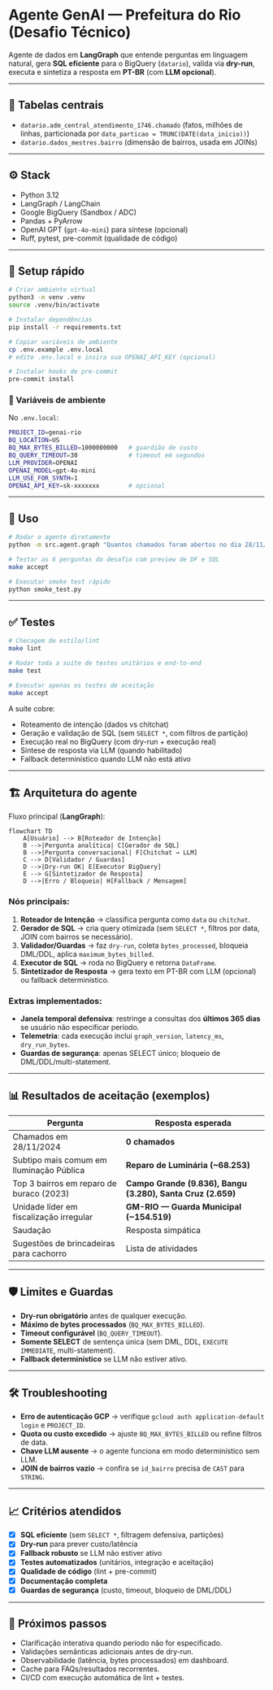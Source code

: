 # Agente GenAI — Prefeitura do Rio (Desafio Técnico)

Agente de dados em **LangGraph** que entende perguntas em linguagem natural, gera **SQL eficiente** para o BigQuery (`datario`), valida via **dry-run**, executa e sintetiza a resposta em **PT-BR** (com **LLM opcional**).

---

## 📂 Tabelas centrais
- `datario.adm_central_atendimento_1746.chamado` (fatos, milhões de linhas, particionada por `data_particao = TRUNC(DATE(data_inicio))`)
- `datario.dados_mestres.bairro` (dimensão de bairros, usada em JOINs)

---

## ⚙️ Stack
- Python 3.12
- LangGraph / LangChain
- Google BigQuery (Sandbox / ADC)
- Pandas + PyArrow
- OpenAI GPT (`gpt-4o-mini`) para síntese (opcional)
- Ruff, pytest, pre-commit (qualidade de código)

---

## 🚀 Setup rápido

```bash
# Criar ambiente virtual
python3 -m venv .venv
source .venv/bin/activate

# Instalar dependências
pip install -r requirements.txt

# Copiar variáveis de ambiente
cp .env.example .env.local
# edite .env.local e insira sua OPENAI_API_KEY (opcional)

# Instalar hooks de pre-commit
pre-commit install
```

### 🔑 Variáveis de ambiente
No `.env.local`:
```bash
PROJECT_ID=genai-rio
BQ_LOCATION=US
BQ_MAX_BYTES_BILLED=1000000000   # guardião de custo
BQ_QUERY_TIMEOUT=30              # timeout em segundos
LLM_PROVIDER=OPENAI
OPENAI_MODEL=gpt-4o-mini
LLM_USE_FOR_SYNTH=1
OPENAI_API_KEY=sk-xxxxxxx        # opcional
```

---

## 📌 Uso

```bash
# Rodar o agente diretamente
python -m src.agent.graph "Quantos chamados foram abertos no dia 28/11/2024?"

# Testar as 6 perguntas do desafio com preview de DF e SQL
make accept

# Executar smoke test rápido
python smoke_test.py
```

---

## ✅ Testes

```bash
# Checagem de estilo/lint
make lint

# Rodar toda a suíte de testes unitários e end-to-end
make test

# Executar apenas os testes de aceitação
make accept
```

A suíte cobre:
- Roteamento de intenção (dados vs chitchat)  
- Geração e validação de SQL (sem `SELECT *`, com filtros de partição)  
- Execução real no BigQuery (com dry-run + execução real)  
- Síntese de resposta via LLM (quando habilitado)  
- Fallback determinístico quando LLM não está ativo  

---

## 🏗️ Arquitetura do agente

Fluxo principal (**LangGraph**):

```mermaid
flowchart TD
    A[Usuário] --> B[Roteador de Intenção]
    B -->|Pergunta analítica| C[Gerador de SQL]
    B -->|Pergunta conversacional| F[Chitchat → LLM]
    C --> D[Validador / Guardas]
    D -->|Dry-run OK| E[Executor BigQuery]
    E --> G[Sintetizador de Resposta]
    D -->|Erro / Bloqueio| H[Fallback / Mensagem]
```

### Nós principais:
1. **Roteador de Intenção** → classifica pergunta como `data` ou `chitchat`.  
2. **Gerador de SQL** → cria query otimizada (sem `SELECT *`, filtros por data, JOIN com bairros se necessário).  
3. **Validador/Guardas** → faz `dry-run`, coleta `bytes_processed`, bloqueia DML/DDL, aplica `maximum_bytes_billed`.  
4. **Executor de SQL** → roda no BigQuery e retorna `DataFrame`.  
5. **Sintetizador de Resposta** → gera texto em PT-BR com LLM (opcional) ou fallback determinístico.

### Extras implementados:
- **Janela temporal defensiva**: restringe a consultas dos **últimos 365 dias** se usuário não especificar período.  
- **Telemetria**: cada execução inclui `graph_version`, `latency_ms`, `dry_run_bytes`.  
- **Guardas de segurança**: apenas SELECT único; bloqueio de DML/DDL/multi-statement.  

---

## 📊 Resultados de aceitação (exemplos)

| Pergunta | Resposta esperada |
|----------|-------------------|
| Chamados em 28/11/2024 | **0 chamados** |
| Subtipo mais comum em Iluminação Pública | **Reparo de Luminária (~68.253)** |
| Top 3 bairros em reparo de buraco (2023) | **Campo Grande (9.836), Bangu (3.280), Santa Cruz (2.659)** |
| Unidade líder em fiscalização irregular | **GM-RIO — Guarda Municipal (~154.519)** |
| Saudação | Resposta simpática |
| Sugestões de brincadeiras para cachorro | Lista de atividades |

---

## 🛡️ Limites e Guardas

- **Dry-run obrigatório** antes de qualquer execução.  
- **Máximo de bytes processados** (`BQ_MAX_BYTES_BILLED`).  
- **Timeout configurável** (`BQ_QUERY_TIMEOUT`).  
- **Somente SELECT** de sentença única (sem DML, DDL, `EXECUTE IMMEDIATE`, multi-statement).  
- **Fallback determinístico** se LLM não estiver ativo.  

---

## 🛠️ Troubleshooting

- **Erro de autenticação GCP** → verifique `gcloud auth application-default login` e `PROJECT_ID`.  
- **Quota ou custo excedido** → ajuste `BQ_MAX_BYTES_BILLED` ou refine filtros de data.  
- **Chave LLM ausente** → o agente funciona em modo determinístico sem LLM.  
- **JOIN de bairros vazio** → confira se `id_bairro` precisa de `CAST` para `STRING`.  

---

## 📈 Critérios atendidos

- [x] **SQL eficiente** (sem `SELECT *`, filtragem defensiva, partições)  
- [x] **Dry-run** para prever custo/latência  
- [x] **Fallback robusto** se LLM não estiver ativo  
- [x] **Testes automatizados** (unitários, integração e aceitação)  
- [x] **Qualidade de código** (lint + pre-commit)  
- [x] **Documentação completa**  
- [x] **Guardas de segurança** (custo, timeout, bloqueio de DML/DDL)  

---

## 🔮 Próximos passos

- Clarificação interativa quando período não for especificado.  
- Validações semânticas adicionais antes de dry-run.  
- Observabilidade (latência, bytes processados) em dashboard.  
- Cache para FAQs/resultados recorrentes.  
- CI/CD com execução automática de lint + testes.